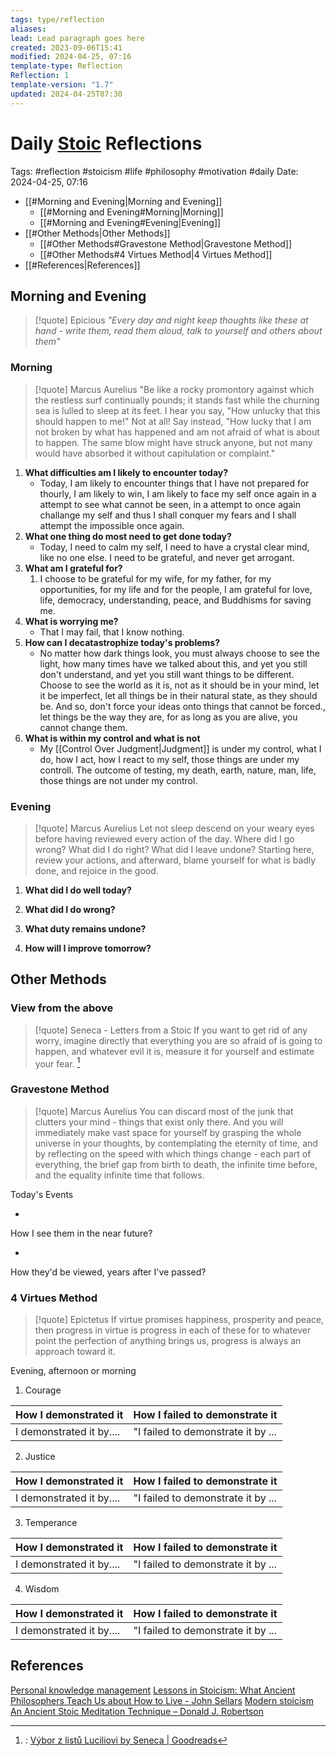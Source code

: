 ```yaml
---
tags: type/reflection
aliases: 
lead: Lead paragraph goes here
created: 2023-09-06T15:41
modified: 2024-04-25, 07:16
template-type: Reflection
Reflection: 1
template-version: "1.7"
updated: 2024-04-25T07:30
---
```

# Daily [Stoic](../SLIP-BOX/Stoicism.md) Reflections

Tags:  #reflection #stoicism #life #philosophy #motivation #daily 
Date: 2024-04-25, 07:16

- [[#Morning and Evening|Morning and Evening]]
	- [[#Morning and Evening#Morning|Morning]]
	- [[#Morning and Evening#Evening|Evening]]
- [[#Other Methods|Other Methods]]
	- [[#Other Methods#Gravestone Method|Gravestone Method]]
	- [[#Other Methods#4 Virtues Method|4 Virtues Method]]
- [[#References|References]]


## Morning and Evening

> [!quote] Epicious 
> _"Every day and night keep thoughts like these at hand - write them, read them aloud, talk to yourself and others about them"_

### Morning

> [!quote] Marcus Aurelius
> "Be like a rocky promontory against which the restless surf continually pounds; it stands fast while the churning sea is lulled to sleep at its feet. I hear you say, "How unlucky that this should happen to me!" Not at all! Say instead, "How lucky that I am not broken by what has happened and am not afraid of what is about to happen. The same blow might have struck anyone, but not many would have absorbed it without capitulation or complaint."

1. **What difficulties am I likely to encounter today?**
	- Today, I am likely to encounter things that I have not prepared for thourly, I am likely to win, I am likely to face my self once again in a attempt to see what cannot be seen, in a attempt to once again challange my self and thus I shall conquer my fears and I shall attempt the impossible once again.
2. **What one thing do most need to get done today?**
	- Today, I need to calm my self, I need to have a crystal clear mind, like no one else. I need to be grateful, and never get arrogant.
1. **What am I grateful for?**
	1. I choose to be grateful for my wife, for my father, for my opportunities, for my life and for the people, I am grateful for love, life, democracy, understanding, peace, and Buddhisms for saving me.
2. **What is worrying me?**
	- That I may fail, that I know nothing.
3. **How can I decatastrophize today's problems?**
	- No matter how dark things look, you must always choose to see the light, how many times have we talked about this, and yet you still don't understand, and yet you still want things to be different. Choose to see the world as it is, not as it should be in your mind, let it be imperfect, let all things be in their natural state, as they should be. And so, don't force your ideas onto things that cannot be forced., let things be the way they are, for as long as you are alive, you cannot change them.
4. **What is within my control and what is not**
	- My [[Control Over Judgment|Judgment]] is under my control, what I do, how I act, how I react to my self, those things are under my controll. The outcome of testing, my death, earth, nature, man, life, those things are not under my control.

### Evening

> [!quote] Marcus Aurelius
> Let not sleep descend on your weary eyes before having reviewed every action of the day. Where did I go wrong? What did I do right? What did I leave undone? Starting here, review your actions, and afterward, blame yourself for what is badly done, and rejoice in the good.

1. **What did I do well today?**

2. **What did I do wrong?**

4. **What duty remains undone?**

5. **How will I improve tomorrow?**

## Other Methods

### View from the above

> [!quote] Seneca - Letters from a Stoic
> If you want to get rid of any worry, imagine directly that everything you are so afraid of is going to happen, and whatever evil it is, measure it for yourself and estimate your fear. [^Seneca]


### Gravestone Method

> [!quote] Marcus Aurelius
> You can discard most of the junk that clutters your mind - things that exist only there. And you will immediately make vast space for yourself by grasping the whole universe in your thoughts, by contemplating the eternity of time, and by reflecting on the speed with which things change - each part of everything, the brief gap from birth to death, the infinite time before, and the equality infinite time that follows. 

Today's Events 

-

How I see them in the near future? 

-

How they'd be viewed, years after I've passed?

### 4 Virtues Method

> [!quote] Epictetus 
> If virtue promises happiness, prosperity and peace, then progress in virtue is progress in each of these for to whatever point the perfection of anything brings us, progress is always an approach toward it.

Evening, afternoon or morning

1. Courage 

| How I demonstrated it  | How I failed to demonstrate it |
| ------------------- | ---------------- |
| I demonstrated it by....                 | "I failed to demonstrate it by ...              |

2. Justice

| How I demonstrated it  | How I failed to demonstrate it |
| ------------------- | ---------------- |
| I demonstrated it by....                 | "I failed to demonstrate it by ...             

3. Temperance

| How I demonstrated it  | How I failed to demonstrate it |
| ------------------- | ---------------- |
| I demonstrated it by....                 | "I failed to demonstrate it by ...             

4. Wisdom

| How I demonstrated it  | How I failed to demonstrate it |
| ------------------- | ---------------- |
| I demonstrated it by....                 | "I failed to demonstrate it by ...             

## References

[Personal knowledge management](Personal%20knowledge%20management.md)
[Lessons in Stoicism: What Ancient Philosophers Teach Us about How to Live - John Sellars](https://books.google.cz/books/about/Lessons_in_Stoicism.html?id=ky84zQEACAAJ&redir_esc=y)
[Modern stoicism](https://modernstoicism.com/)
[An Ancient Stoic Meditation Technique – Donald J. Robertson](https://donaldrobertson.name/2017/03/22/an-ancient-stoic-meditation-technique/)

[^Seneca]:: [Výbor z listů Luciliovi by Seneca | Goodreads](https://www.goodreads.com/book/show/23340595-v-bor-z-list-luciliovi) 